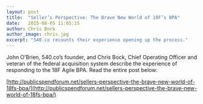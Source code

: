 ```yaml
---
layout: post
title:  "Seller’s Perspective: The Brave New World of 18F’s BPA"
date:   2015-08-05 11:05:15
author: Chris Bock
author_image: chris.jpg
excerpt: "540.co recounts their experience opening up the process."
---
```


John O’Brien, 540.co’s founder, and Chris Bock, Chief Operating Officer and veteran of the federal acquisition system describe the experience of responding to the 18F Agile BPA. Read the entire post below:

[http://publicspendforum.net/sellers-perspective-the-brave-new-world-of-18fs-bpa/](http://publicspendforum.net/sellers-perspective-the-brave-new-world-of-18fs-bpa/)
